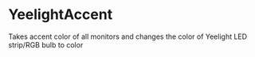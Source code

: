 # YeelightAccent
 Takes accent color of all monitors and changes the color of Yeelight LED strip/RGB bulb to color
